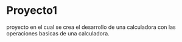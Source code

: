 # Proyecto1
proyecto  en el cual se crea el desarrollo de una calculadora con las operaciones basicas de una calculadora.
